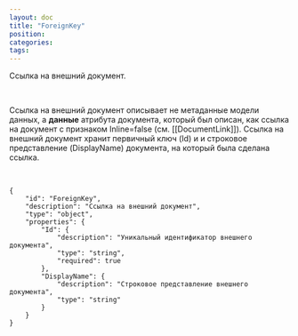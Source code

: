 ```yaml
---
layout: doc
title: "ForeignKey"
position: 
categories: 
tags: 
---
```


Ссылка на внешний документ.

 

Ссылка на внешний документ описывает не метаданные модели данных, а **данные** атрибута документа, который был описан, как ссылка на документ с признаком Inline=false (см. [[DocumentLink]]). Ссылка на внешний документ хранит первичный ключ (Id) и и строковое представление (DisplayName) документа, на который была сделана ссылка. 

   

```
{
	"id": "ForeignKey",
	"description": "Ссылка на внешний документ",
	"type": "object",
	"properties": {
		"Id": {
			"description": "Уникальный идентификатор внешнего документа",
			"type": "string",
			"required": true
		},
		"DisplayName": {
			"description": "Строковое представление внешнего документа",
			"type": "string"
		}
	}
}
```

 

 

